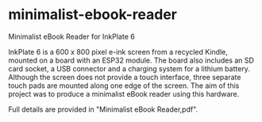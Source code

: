 # minimalist-ebook-reader
Minimalist eBook Reader for InkPlate 6

InkPlate 6 is a 600 x 800 pixel e-ink screen from a recycled Kindle, mounted on a board with an ESP32 module. The board also includes an SD card socket, a USB connector and a charging system for a lithium battery. Although the screen does not provide a touch interface, three separate touch pads are mounted along one edge of the screen. The aim of this project was to produce a minimalist eBook reader using this hardware.

Full details are provided in "Minimalist eBook Reader,pdf". 
